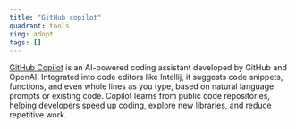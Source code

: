 ```yaml
---
title: "GitHub copilot"
quadrant: tools
ring: adopt
tags: []
---
```

[GitHub Copilot](https://github.com/features/copilot) is an AI-powered coding assistant developed by GitHub and OpenAI. 
Integrated into code editors like Intellij, it suggests code snippets, functions, and even whole lines as you type, based on natural 
language prompts or existing code. Copilot learns from public code repositories, helping developers speed up coding, explore new libraries, 
and reduce repetitive work.
```